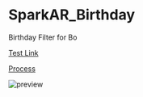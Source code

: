 # SparkAR_Birthday
Birthday Filter for Bo

[Test Link](https://www.instagram.com/ar/206335131687003/?ch=OTBlYjcwZjRiMjk0MTM4OTBlMDc1YTE1ZTU0ZDhhNDY%3D)

[Process](https://ckmjanet.medium.com/spark-ar-birthday-ar-filter-bb69f2f478d3)

![preview](https://miro.medium.com/max/640/0*h8YkKfhTdYlVXvkN.gif)
